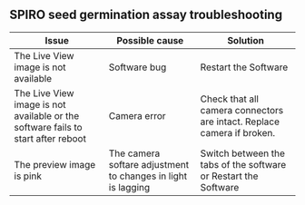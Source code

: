 
 ## SPIRO seed germination assay troubleshooting
| Issue                                                    | Possible cause       | Solution    | 
| ------------------------------------------------------------ | --------------- | ----------- | 
| The Live View image is not available | Software bug | Restart the Software | 
| The Live View image is not available or the software fails to start after reboot | Camera error | Check that all camera connectors are intact. Replace camera if broken. | 
| The preview image is pink | The camera softare adjustment to changes in light is lagging | Switch between the tabs of the software or Restart the Software | 
